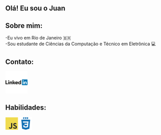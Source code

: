 ## Olá! Eu sou o Juan


## Sobre mim:
-Eu vivo em Rio de Janeiro :brazil:<br>
-Sou estudante de Ciências da Computação e Técnico em Eletrônica :computer:<br>

## Contato:
<a href="https://www.linkedin.com/in/juandefranca/" target="_blank" rel="external">

<img src="https://raw.githubusercontent.com/devicons/devicon/master/icons/linkedin/linkedin-original-wordmark.svg" alt="linkedin perfil" width="70" height="70">

</a>

## Habilidades:

<img src="https://raw.githubusercontent.com/devicons/devicon/master/icons/javascript/javascript-original.svg" alt="javascripticone" width="40" height="40">

<img src="https://raw.githubusercontent.com/devicons/devicon/master/icons/css3/css3-plain-wordmark.svg" alt="cssincone" width="40" height="40">
